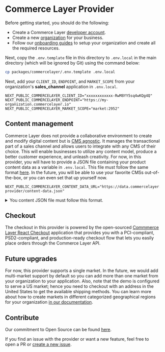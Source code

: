# Commerce Layer Provider

Before getting started, you should do the following:

- Create a Commerce Layer [developer account](https://dashboard.commercelayer.io).
- Create a new [organization](https://commercelayer.io/docs/data-model/users-and-organizations/) for your business.
- Follow our [onboarding guides](https://docs.commercelayer.io/developers/) to setup your organization and create all the required resources.

Next, copy the `.env.template` file in this directory to `.env.local` in the main directory (which will be ignored by Git) using the command below:

```bash
cp packages/commercelayer/.env.template .env.local
```

Next, add your `CLIENT_ID`, `ENDPOINT`, and `MARKET_SCOPE` from your organization's **sales_channel** application in `.env.local`.

```env
NEXT_PUBLIC_COMMERCELAYER_CLIENT_ID="xxxxxxxxxxxx-RwM8YY5sq4wKQg4Q"
NEXT_PUBLIC_COMMERCELAYER_ENDPOINT="https://my-organization.commercelayer.io"
NEXT_PUBLIC_COMMERCELAYER_MARKET_SCOPE="market:2952"
```

## Content management

Commerce Layer does not provide a collaborative environment to create and modify digital content but is [CMS agnostic](https://commercelayer.io/docs/core-concepts/content-vs-commerce). It manages the transactional part of a sales channel and allows users to integrate with any CMS of their choice. This will enable businesses to utilize any content model, produce a better customer experience, and unleash creativity. For now, in this provider, you will have to provide a JSON file containing your product content data as a variable in `.env.local`. This file must follow the same format [here](https://data.commercelayer.app/vercel-provider/content-data.json). In the future, you will be able to use your favorite CMSs out-of-the-box, or you can even set that up yourself now.

```
NEXT_PUBLIC_COMMERCELAYER_CONTENT_DATA_URL="https://data.commercelayer.app/vercel-provider/content-data.json"
```

<details>
  <summary>You content JSON file must follow this format.</summary>
  
  ```json
{
    "products": [
        {
      "id": "SHIRTWLS000000FFFFFF",
      "name": "Black Women Long Sleeve Shirt",
      "brandId": "Commerce Layer",
      "path": "/black-women-long-sleeve-shirt",
      "slug": "black-women-long-sleeve-shirt",
      "categoryId": "clothings",
      "price": { "value": 50, "currencyCode": "USD" },
      "descriptionHtml": "<p><span>This relaxed long sleeve tee combines the best of both worlds, proving that cozy can also be chic. 65/35 polyester/viscose. Drop shoulder. Curved bottom hem.</span></p>",
      "images": [
        {
          "url": "https://data.commercelayer.app/vercel-provider/SHIRTWLS000000FFFFFF_FLAT.png",
          "altText": " A Black Women Long Sleeve Shirt",
          "width": 1000,
          "height": 1000
        },
        {
          "url": "https://data.commercelayer.app/vercel-provider/SHIRTWLS000000FFFFFF_01.png",
          "altText": " A Black Women Long Sleeve Shirt",
          "width": 1000,
          "height": 1000
        },
        {
          "url": "https://data.commercelayer.app/vercel-provider/SHIRTWLS000000FFFFFF_02.png",
          "altText": " A Black Women Long Sleeve Shirt",
          "width": 1000,
          "height": 1000
        }
      ],
      "variants": [
        {
          "id": "SHIRTWLS000000FFFFFFXSXX",
          "options": [
            {
              "__typename": "MultipleChoiceOption",
              "id": "SHIRTWLS000000FFFFFFXSXX",
              "displayName": "Size",
              "values": [
                {
                  "label": "XS"
                }
              ]
            }
          ]
        },
        {
          "id": "SHIRTWLS000000FFFFFFSXXX",
          "options": [
            {
              "__typename": "MultipleChoiceOption",
              "id": "SHIRTWLS000000FFFFFFSXXX",
              "displayName": "Size",
              "values": [
                {
                  "label": "S"
                }
              ]
            }
          ]
        },
        {
          "id": "SHIRTWLS000000FFFFFFMXXX",
          "options": [
            {
              "__typename": "MultipleChoiceOption",
              "id": "SHIRTWLS000000FFFFFFMXXX",
              "displayName": "Size",
              "values": [
                {
                  "label": "M"
                }
              ]
            }
          ]
        },
        {
          "id": "SHIRTWLS000000FFFFFFLXXX",
          "options": [
            {
              "__typename": "MultipleChoiceOption",
              "id": "SHIRTWLS000000FFFFFFLXXX",
              "displayName": "Size",
              "values": [
                {
                  "label": "L"
                }
              ]
            }
          ]
        }
      ],
      "options": [
        {
          "id": "option-color",
          "displayName": "Color",
          "values": [
            {
              "label": "Black color",
              "hexColors": ["#000"]
            }
          ]
        },
        {
          "id": "option-size",
          "displayName": "Size",
          "values": [
            {
              "label": "XS"
            },
            {
              "label": "S"
            },
            {
              "label": "M"
            },
            {
              "label": "L"
            }
          ]
        }
      ]
    },
    {},
    {},
    ...
    ]
}
```
</details>

## Checkout

The checkout in this provider is powered by the open-sourced [Commmerce Layer React Checkout](https://github.com/commercelayer/commercelayer-react-checkout) application that provides you with a PCI-compliant, PSD2-compliant, and production-ready checkout flow that lets you easily place orders through the Commerce Layer API.

## Future upgrades

For now, this provider supports a single market. In the future, we would add multi-market support by default so you can add more than one market from your organization to your application. Also, note that the demo is configured to serve a US market; hence you need to checkout with an address in the United States to get the available shipping methods. You can learn more about how to create markets in different categorized geographical regions for your organization [in our documentation](https://commercelayer.io/docs/data-model/markets-and-business-models).

## Contribute

Our commitment to Open Source can be found [here](https://vercel.com/oss).

If you find an issue with the provider or want a new feature, feel free to open a PR or [create a new issue](https://github.com/vercel/commerce/issues).